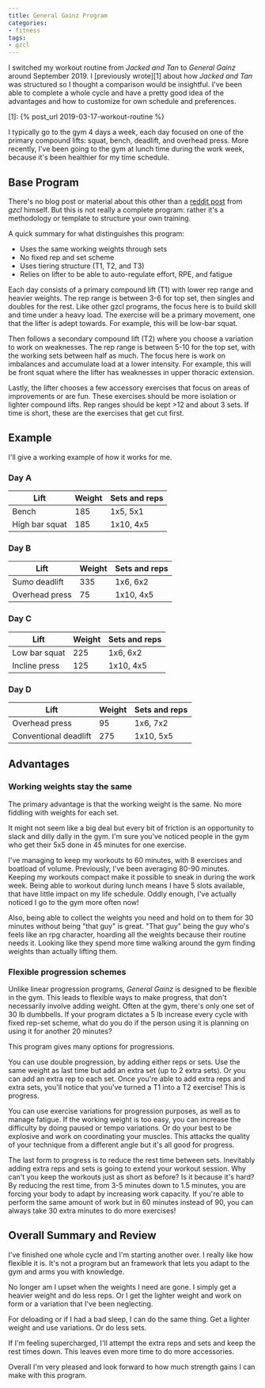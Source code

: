 ```yaml
---
title: General Gainz Program
categories:
- fitness
tags:
- gzcl
---
```


I switched my workout routine from _Jacked and Tan_ to _General Gainz_ around September 2019.
I [previously wrote][1] about how _Jacked and Tan_ was structured so I thought a comparison would be insightful.
I've been able to complete a whole cycle and have a pretty good idea of the advantages and how to customize for own
schedule and preferences.

[1]: {% post_url 2019-03-17-workout-routine %}

I typically go to the gym 4 days a week, each day focused on one of the primary compound lifts:
squat, bench, deadlift, and overhead press.
More recently, I've been going to the gym at lunch time during the work week, because it's been healthier for my time schedule.

## Base Program

There's no blog post or material about this other than a [reddit post][2] from _gzcl_ himself.
But this is not really a complete program: rather it's a methodology or template to structure your own training.

[2]: https://www.reddit.com/r/gzcl/comments/aqkdgo/happy_gday_gainerz/

A quick summary for what distinguishes this program:

- Uses the same working weights through sets
- No fixed rep and set scheme
- Uses tiering structure (T1, T2, and T3)
- Relies on lifter to be able to auto-regulate effort, RPE, and fatigue

Each day consists of a primary compound lift (T1) with lower rep range and heavier weights.
The rep range is between 3-6 for top set, then singles and doubles for the rest.
Like other gzcl programs, the focus here is to build skill and time under a heavy load.
The exercise will be a primary movement, one that the lifter is adept towards.
For example, this will be low-bar squat.

Then follows a secondary compound lift (T2) where you choose a variation to work on weaknesses.
The rep range is between 5-10 for the top set, with the working sets between half as much.
The focus here is work on imbalances and accumulate load at a lower intensity.
For example, this will be front squat where the lifter has weaknesses in upper thoracic extension.

Lastly, the lifter chooses a few accessory exercises that focus on areas of improvements or are fun.
These exercises should be more isolation or lighter compound lifts.
Rep ranges should be kept >12 and about 3 sets.
If time is short, these are the exercises that get cut first.

## Example

I'll give a working example of how it works for me.

### Day A

Lift | Weight | Sets and reps
-|-|-
Bench | 185 | 1x5, 5x1
High bar squat | 185 | 1x10, 4x5

### Day B

Lift | Weight | Sets and reps
-|-|-
Sumo deadlift | 335 | 1x6, 6x2
Overhead press | 75 | 1x10, 4x5

### Day C

Lift | Weight | Sets and reps
-|-|-
Low bar squat | 225 | 1x6, 6x2
Incline press | 125 | 1x10, 4x5

### Day D

Lift | Weight | Sets and reps
-|-|-
Overhead press | 95 | 1x6, 7x2
Conventional deadlift | 275 | 1x10, 5x5

## Advantages

### Working weights stay the same

The primary advantage is that the working weight is the same.
No more fiddling with weights for each set.

It might not seem like a big deal but every bit of friction is an opportunity to slack and dilly dally in the gym.
I'm sure you've noticed people in the gym who get their 5x5 done in 45 minutes for one exercise.

I've managing to keep my workouts to 60 minutes, with 8 exercises and boatload of volume.
Previously, I've been averaging 80-90 minutes.
Keeping my workouts compact make it possible to sneak in during the work week.
Being able to workout during lunch means I have 5 slots available, that have little impact on my life schedule.
Oddly enough, I've actually noticed I go to the gym more often now!

Also, being able to collect the weights you need and hold on to them for 30 minutes without being "that guy" is great.
"That guy" being the guy who's feels like an rpg character, hoarding all the weights because their routine needs it.
Looking like they spend more time walking around the gym finding weights than actually lifting them.

### Flexible progression schemes

Unlike linear progression programs, _General Gainz_ is designed to be flexible in the gym.
This leads to flexible ways to make progress, that don't necessarily involve adding weight.
Often at the gym, there's only one set of 30 lb dumbbells.
If your program dictates a 5 lb increase every cycle with fixed rep-set scheme,
what do you do if the person using it is planning on using it for another 20 minutes?

This program gives many options for progressions.

You can use double progression, by adding either reps or sets.
Use the same weight as last time but add an extra set (up to 2 extra sets).
Or you can add an extra rep to each set.
Once you're able to add extra reps and extra sets, you'll notice that you've turned a T1 into a T2 exercise!
This is progress.

You can use exercise variations for progression purposes, as well as to manage fatigue.
If the working weight is too easy, you can increase the difficulty by doing paused or tempo variations.
Or do your best to be explosive and work on coordinating your muscles.
This attacks the quality of your technique from a different angle but it's all good for progress.

The last form to progress is to reduce the rest time between sets.
Inevitably adding extra reps and sets is going to extend your workout session.
Why can't you keep the workouts just as short as before?
Is it because it's hard?
By reducing the rest time, from 3-5 minutes down to 1.5 minutes, you are forcing your body to adapt by increasing work capacity.
If you're able to perform the same amount of work but in 60 minutes instead of 90, you can always take 30 extra minutes
to do more exercises!

## Overall Summary and Review

I've finished one whole cycle and I'm starting another over.
I really like how flexible it is.
It's not a program but an framework that lets you adapt to the gym and arms you with knowledge.

No longer am I upset when the weights I need are gone.
I simply get a heavier weight and do less reps.
Or I get the lighter weight and work on form or a variation that I've been neglecting.

For deloading or if I had a bad sleep, I can do the same thing. Get a lighter weight and use variations.
Or do less sets.

If I'm feeling supercharged, I'll attempt the extra reps and sets and keep the rest times down.
This leaves even more time to do more accessories.

Overall I'm very pleased and look forward to how much strength gains I can make with this program.

